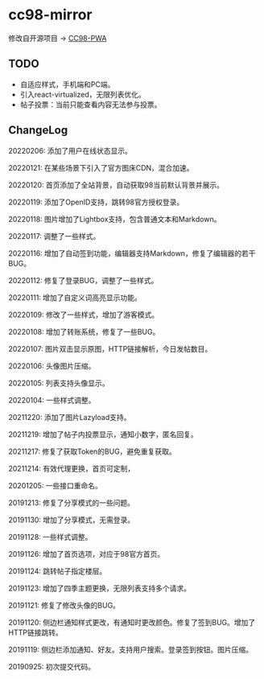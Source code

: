 # cc98-mirror

修改自开源项目 → [CC98-PWA](https://github.com/ZJU-CC98/CC98-PWA)

## TODO

- 自适应样式，手机端和PC端。
- 引入react-virtualized，无限列表优化。
- 帖子投票：当前只能查看内容无法参与投票。

## ChangeLog

20220206: 添加了用户在线状态显示。

20220121: 在某些场景下引入了官方图床CDN，混合加速。

20220120: 首页添加了全站背景，自动获取98当前默认背景并展示。

20220119: 添加了OpenID支持，跳转98官方授权登录。

20220118: 图片增加了Lightbox支持，包含普通文本和Markdown。

20220117: 调整了一些样式。

20220116: 增加了自动签到功能，编辑器支持Markdown，修复了编辑器的若干BUG。

20220112: 修复了登录BUG，调整了一些样式。

20220111: 增加了自定义词高亮显示功能。

20220109: 修改了一些样式，增加了游客模式。

20220108: 增加了转账系统，修复了一些BUG。

20220107: 图片双击显示原图，HTTP链接解析，今日发帖数目。

20220106: 头像图片压缩。

20220105: 列表支持头像显示。

20220104: 一些样式调整。

20211220: 添加了图片Lazyload支持。

20211219: 增加了帖子内投票显示，通知小数字，匿名回复。

20211217: 修复了获取Token的BUG，避免重复获取。

20211214: 有效代理更换，首页可定制，

20201205: 一些接口重命名。

20191213: 修复了分享模式的一些问题。

20191130: 增加了分享模式，无需登录。

20191128: 一些样式调整。

20191126: 增加了首页选项，对应于98官方首页。

20191124: 跳转帖子指定楼层。

20191123: 增加了四季主题更换，无限列表支持多个请求。

20191121: 修复了修改头像的BUG。

20191120: 侧边栏通知样式更改，有通知时更改颜色。修复了签到BUG。增加了HTTP链接跳转。

20191119: 侧边栏添加通知、好友。支持用户搜索。登录签到按钮。图片压缩。

20190925: 初次提交代码。


